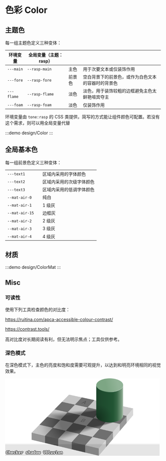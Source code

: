 # 色彩 Color

## 主题色

每一组主题色定义三种变体：

| 环境变量   | 全局变量（主题：rasp） |        |                                                    |
| ---------- | ---------------------- | ------ | -------------------------------------------------- |
| `---main`  | `--rasp-main`          | 主色   | 用于次要文本或仅装饰作用                           |
| `---fore`  | `--rasp-fore`          | 前景色 | 空白背景下的前景色，或作为白色文本的容器时的背景色 |
| `---flame` | `--rasp-flame`         | 淡色   | 淡色，用于装饰较粗的边框避免主色太鲜艳喧宾夺主     |
| `---foam`  | `--rasp-foam`          | 淡色   | 仅装饰作用                                         |

环境变量由 `tone:rasp` 的 CSS 类提供，简写的方式能让组件颜色可配置。若没有这个需求，则可以用全局变量代替

:::demo design/Color
:::

## 全局基本色

每一组前景色定义三种变体：

|                |     |                          |
| -------------- | --- | ------------------------ |
| `---text1`     |     | 区域内采用的字体颜色     |
| `---text2`     |     | 区域内采用的次级字体颜色 |
| `---text3`     |     | 区域内采用的低调字体颜色 |
| `--mat-air-0`  |     | 纯白                     |
| `--mat-air-1`  |     | 1 级灰                   |
| `--mat-air-15` |     | 边框灰                   |
| `--mat-air-2`  |     | 2 级灰                   |
| `--mat-air-3`  |     | 3 级灰                   |
| `--mat-air-4`  |     | 4 级灰                   |

## 材质

:::demo design/ColorMat
:::

## Misc

### 可读性

使用下列工具检查颜色的对比度：

https://ruitina.com/apca-accessible-colour-contrast/

https://contrast.tools/

高对比度对长期阅读有利，但无法明示焦点；工具仅供参考。

### 深色模式

在深色模式下，主色的亮度和饱和度需要可观提升，以达到和明亮环境相同的视觉效果。

![Checker shadow illusion](./Color01.png)
